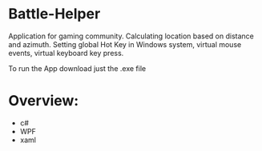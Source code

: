 # Battle-Helper
Application for gaming community. Calculating location based on distance and azimuth. Setting global Hot Key in Windows system, virtual mouse events, virtual keyboard key press.

To run the App download just the .exe file

# Overview:
* c#
* WPF
* xaml
